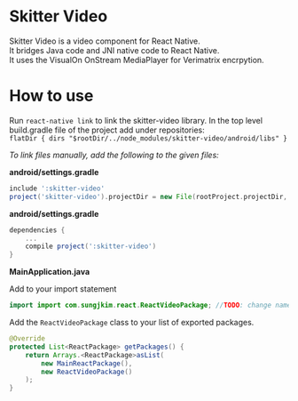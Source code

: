 # Skitter Video

Skitter Video is a video component for React Native.  
It bridges Java code and JNI native code to React Native.  
It uses the VisualOn OnStream MediaPlayer for Verimatrix encrpytion.  

# How to use

Run ```react-native link``` to link the skitter-video library.
In the top level build.gradle file of the project add under repositories:  
```flatDir { dirs "$rootDir/../node_modules/skitter-video/android/libs" }```

*To link files manually, add the following to the given files:*

**android/settings.gradle**

```gradle
include ':skitter-video'
project('skitter-video').projectDir = new File(rootProject.projectDir, '../node_modules/skitter-video/android')
```

**android/settings.gradle**

```gradle
dependencies {
    ...
    compile project(':skitter-video')
}
```

**MainApplication.java**

Add to your import statement

```java
import import com.sungjkim.react.ReactVideoPackage; //TODO: change namespace to skitter
```

Add the ``ReactVideoPackage`` class to your list of exported packages.

```java
@Override
protected List<ReactPackage> getPackages() {
    return Arrays.<ReactPackage>asList(
        new MainReactPackage(),
        new ReactVideoPackage()
    );
}
```

